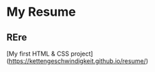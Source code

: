 # My Resume

## REre

[My first HTML & CSS project] (https://kettengeschwindigkeit.github.io/resume/)
